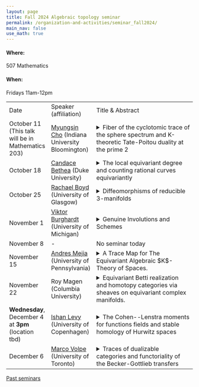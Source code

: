 ```yaml
---
layout: page
title: Fall 2024 Algebraic topology seminar
permalink: /organization-and-activities/seminar_fall2024/
main_nav: false
use_math: true
---
```

<h4>Where:</h4> 507 Mathematics
<h4>When:</h4> Fridays 11am-12pm

<table>
<tr><td>Date</td> 
	<td>Speaker (affiliation)</td>
	<td style="width:60%">Title & Abstract</td>
	</tr>
<tr><td>October 11 (This talk will be in Mathematics 203)</td>
	<td><a href="https://math.indiana.edu/about/graduate-students/Cho-Myungsin.html">Myungsin Cho</a> (Indiana University Bloomington) </td>
	<td><details> 
	<summary>Fiber of the cyclotomic trace of the sphere spectrum and K-theoretic Tate-Poitou duality at the prime 2</summary>
	<p class="abstract"><i>Abstract:</i> Understanding the algebraic K-theory of the sphere spectrum has long been recognized as a fundamental problem in algebraic and differential topology. Since the homotopy fiber of its p-completed cyclotomic trace depends only on the zeroth homotopy group, we can apply algebraic methods to study it. Blumberg and Mandell’s work demonstrates that, for odd primes, Tate-Poitou duality can be enhanced to an Anderson duality between the homotopy fiber and the K(1)-local K-theory of the integers. In this talk, I will present this connection and extend the result to the case where p=2.</p>
	</details></td>
	</tr>
<tr><td>October 18</td>
	<td><a href="https://scholars.duke.edu/person/candace.bethea">Candace Bethea</a> (Duke University) </td>
	<td><details> 
	<summary>The local equivariant degree and counting rational curves equivariantly</summary>
	<p class="abstract"><i>Abstract:</i> I will talk about joint work with Kirsten Wickelgren on defining a global and local degree in stable equivariant homotopy theory. We construct the degree of a proper $G$-map between smooth $G$-manifolds and show a local to global property holds. This allows one to use the degree to compute topological invariants, such as the equivariant Euler characteristic and Euler number. I will discuss the construction of the equivariant degree and local degree, and I will give an application to counting orbits of rational plane cubics through 8 general points invariant under a finite group action on $\mathbb{C}\mathrm{P}^2$. This gives the first equivariantly enriched rational curve count, valued in the representation ring and Burnside ring. This equivariantly enriched count also recovers a Welchinger invariant in the case when $\mathbb{Z}/2$ acts on $\mathbb{C}\mathrm{P}^2$ by conjugation.</p>
	</details></td>
	</tr>
<tr><td>October 25</td>
	<td><a href="https://www.maths.gla.ac.uk/~rboyd/">Rachael Boyd</a> (University of Glasgow) </td>
	<td><details> 
	<summary>Diffeomorphisms of reducible 3-manifolds</summary>
	<p class="abstract"><i>Abstract:</i> I will talk about joint work with Corey Bregman and Jan Steinebrunner, in which we study the moduli space B Diff(M), for M a compact, connected, reducible 3-manifold. We prove that when M is orientable and has non-empty boundary, B Diff(M rel ∂M) has the homotopy type of a finite CW-complex. This was conjectured by Kontsevich and previously proved in the case where M is irreducible by Hatcher and McCullough.</p>
	</details></td>
	</tr>
<tr><td>November 1</td>
	<td><a href="https://websites.umich.edu/~viktorb/">Viktor Burghardt</a> (University of Michigan)</td>
	<td><details> 
	<summary>Genuine Involutions and Schemes</summary>
	<p class="abstract"><i>Abstract:</i> We develop a theory of schemes which come equipped with genuine involutions and develop invariants analogous to Picard and Brauer invariants for classical schemes. A key component of these invariants are Poincare structures on compact module categories. This is joint work with Noah Riggenbach and Lucy Yang.</p>
	</details></td>
	</tr>
<tr><td>November 8</td><td>-</td>
	<td>No seminar today
	<!--<a href="https://nataliesstewart.github.io/">Natalie Stewart</a> (Harvard University)</td>
	<td><details> 
	<summary>Title</summary>
	<p class="abstract"><i>Abstract:</i>  </p>
	</details>--></td>
	</tr>
<tr><td>November 15</td>
	<td><a href="https://web.sas.upenn.edu/amejia83/">Andres Mejia</a> (University of Pennsylvania)</td>
	<td><details> 
	<summary>A Trace Map for The Equivariant Algebraic $K$-Theory of Spaces.</summary>
	<p class="abstract"><i>Abstract:</i> Classically, the Algebraic $K$-theory of spaces ($A$-theory) is used to study manifold topology from a homotopical perspective. In the equivariant setting, Malkiewich and Merling constructed a genuine $G$-spectrum $A_G(X)$  together with an assembly map $\Sigma^{\infty}_{G}X \to A_G(X)$  whose cofiber deloops to the equivariant "stable $h$-cobordism space" for a smooth $G$-manifold $M$.

Non-equivariantly, Waldhausen’s original vision for $A$-theory was an interpretation that initiated work in "brave new algebra" that happens on the level of spectra. Moreover, he gave an interpretation of $A$-theory analogous to the  theory of rings where we take the $K$-theory of $(\mathbb{S}[ \Omega X])$, thinking of this as a "spherical group ring" in analogy with $\mathbb{Z}[\pi_1 X]$ . A natural question is whether or not there is a similar story for $A_G(X)$, and we propose a model that gives a positive answer to this question. As an application, we construct an equivariant trace map to a version of equivariant topological Hochschild Homology possessing the correct properties in analogy with the identification of $THH(\mathbb {S}[\Omega X])$ as the free loop space of $X$. </p>
	</details></td>
	</tr>
<tr><td>November 22</td>
	<td>Roy Magen (Columbia University)</td>
	<td><details> 
	<summary>Equivariant Betti realization and homotopy categories via sheaves on equivariant complex manifolds. </summary>
	<p class="abstract"><i>Abstract:</i> Motivic homotopy theory is the incarnation of classical homotopy theory in the world of algebraic geometry, and Betti realization is a tool that allows us to translate between motivic and classical homotopy theories. This tool is immensely useful for studying "transcendental" invariants of schemes, and was used by Voevodsky in his proof of the Bloch-Kato conjecture to compute the motivic Steenrod algebra. Just as there are equivariant versions of homotopy categories, in the past 10 years, there have been advances in motivic homotopy theory allowing us to consider equivariant versions of motivic homotopy categories. In this talk I will outline a way to produce equivariant and stacky versions of Betti realization allowing us to pass from equivariant motivic homotopy categories to classical equivariant homotopy categories. On the way, we will consider complex-analytic versions of motivic homotopy, and find models for equivariant homotopy categories using categories of homotopy-invariant sheaves.</p>
	</details></td>
	</tr>
<tr><td><b>Wednesday</b>, December 4 at <b>3pm</b> (location tbd)</td>
	<td><a href="https://ishanina.github.io/">Ishan Levy</a> (University of Copenhagen)</td>
	<td><details> 
	<summary>The Cohen--Lenstra moments for functions fields and stable homology of Hurwitz spaces</summary>
	<p class="abstract"><i>Abstract:</i> The Cohen--Lenstra heuristics predict the distribution of the odd part of class groups of quadratic fields, and are one of the driving conjectures in arithmetic statistics. I will explain work with Aaron Landesman, where we compute the moments of the Cohen--Lenstra distribution for function fields, when the size of the finite field is sufficiently large (depending on the moment). We follow an approach to this problem due to Ellenberg--Venkatesh--Westerland, and the key new input is the computation of the stable rational homology of Hurwitz spaces associated to certain conjugacy classes in generalized dihedral groups. I will explain the ideas in our computation of the stable homology in the case of the dihedral group of order 6 with conjugacy class transpositions.</p>
	</details></td>
	</tr>
<tr><td>December 6</td>
	<td><a href="https://www.mathematics.utoronto.ca/people/directories/postdoctoral-fellows/marco-volpe">Marco Volpe</a> (University of Toronto)</td>
	<td><details> 
	<summary>Traces of dualizable categories and functoriality of the Becker-Gottlieb transfers</summary>
	<p class="abstract"><i>Abstract:</i> For any fiber bundle with compact smooth manifold fiber X ⟶ Y, Becker and Gottlieb have defined a "wrong way" map S[Y] ⟶ S[X] at the level of homology with coefficients in the sphere spectrum. Later on, these wrong way maps have been defined more generally for continuous functions whose homotopy fibers are finitely dominated, and have been since referred to as the Becker-Gottlieb transfers. It has been a long standing open question whether these transfers behave well under composition, i.e. if they can be used to equip homology with a contravariant functoriality. <br>
	In this talk, we will approach the transfers from the perspective of sheaf theory. We will recall the notion of a locally contractible geometric morphism, and then define a Becker-Gottlieb transfer associated to any proper, locally contractible map between locally contractible and locally compact Hausdorff spaces. We will then use techniques coming from recent work of Efimov on localizing invariants and dualizable stable infinity-categories to construct fully functorial "categorified transfers". Functoriality of the Becker-Gottlieb transfers associated to proper, locally constractible maps is then obtained by applying topological Hochschild homology to the categorified transfers. <br>
	If time permits, we will also explain how similar methods can be used to give a generalization of the topological Dwyer-Weiss-Williams index theorem, and how to construct analogous functorial transfers in any six functor formalism. <br>
	This is a joint work with Maxime Ramzi and Sebastian Wolf.</p>
	</details></td>
	</tr>
	</table>

<a href="https://allenyuan.me/columbia-algebraic-topology-seminar/">Past seminars</a>
